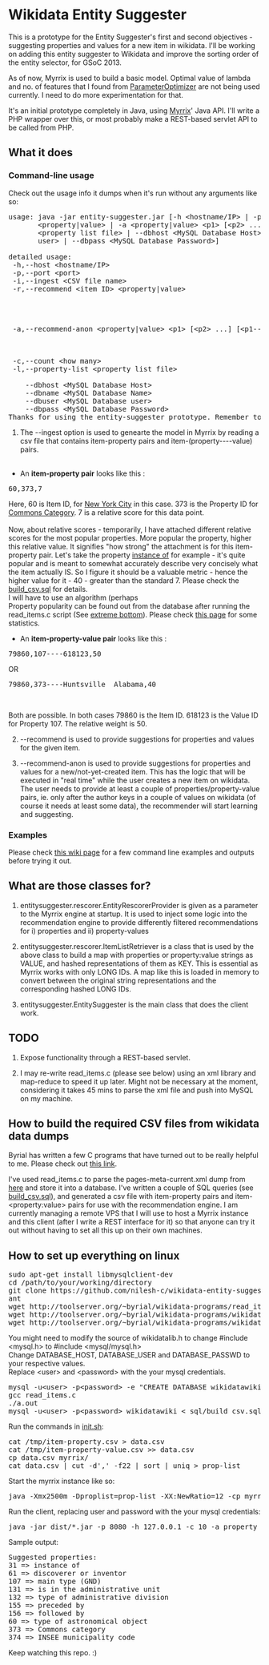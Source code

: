Wikidata Entity Suggester
=========================

This is a prototype for the Entity Suggester's first and second objectives - suggesting properties and values for a new item in wikidata. I'll be working on adding this entity suggester to Wikidata and improve the sorting order of the entity selector, for GSoC 2013.

As of now, Myrrix is used to build a basic model. Optimal value of lambda and no. of features that I found from [ParameterOptimizer](http://myrrix.com/tuning-quality/) are not being used currently. I need to do more experimentation for that.

It's an initial prototype completely in Java, using [Myrrix](http://myrrix.com)' Java API. I'll write a PHP wrapper over this, or most probably make a REST-based servlet API to be called from PHP.

## What it does ##

### Command-line usage ###
Check out the usage info it dumps when it's run without any arguments like so:

<pre>
usage: java -jar entity-suggester.jar [-h &lt;hostname/IP> | -p &lt;port> | -i &lt;CSV file name>]   -r &lt;item ID>
       &lt;property|value> | -a &lt;property|value> &lt;p1> [&lt;p2> ...] [&lt;p1----v1> &lt;p2----v2> ...]>  [-c &lt;how many> | -l
       &lt;property list file> | --dbhost &lt;MySQL Database Host> | --dbname &lt;MySQL Database Name> | --dbuser &lt;MySQL Database
       user> | --dbpass &lt;MySQL Database Password>]

detailed usage:
 -h,--host &lt;hostname/IP>                                                            Myrrix serving layer host
 -p,--port &lt;port>                                                                   Myrrix serving layer port
 -i,--ingest &lt;CSV file name>                                                        Ingest CSV file
 -r,--recommend &lt;item ID> &lt;property|value>                                          Recommend properties or
                                                                                    property----value pairs for item
                                                                                    with given id. Type of
                                                                                    recommendation can be either
                                                                                    'property' or 'value'
 -a,--recommend-anon &lt;property|value> &lt;p1> [&lt;p2> ...] [&lt;p1----v1> &lt;p2----v2> ...]>  Recommend properties/values for an
                                                                                    'anonymous' item. A list of
                                                                                    properties and/or property:value
                                                                                    pairs is given as input.
 -c,--count &lt;how many>                                                              Number of recommendations to fetch
 -l,--property-list &lt;property list file>                                            File with list of properties and
                                                                                    property----value pairs
    --dbhost &lt;MySQL Database Host>
    --dbname &lt;MySQL Database Name>
    --dbuser &lt;MySQL Database user>
    --dbpass &lt;MySQL Database Password>
Thanks for using the entity-suggester prototype. Remember to start the Myrrix instance before running this.
</pre>


1. The --ingest option is used to genearte the model in Myrrix by reading a csv file that contains item-property pairs and item-(property----value) pairs.<br/><br/>
* An __item-property pair__ looks like this :
<pre>60,373,7</pre>
Here, 60 is Item ID, for [New York City](http://www.wikidata.org/wiki/Q60) in this case. 373 is the Property ID for [Commons Category](http://www.wikidata.org/wiki/Property:P373). 7 is a relative score for this data point.<br/><br/>
Now, about relative scores - temporarily, I have attached different relative scores for the most popular properties. More popular the property, higher this relative value. It signifies "how strong" the attachment is for this item-property pair. Let's take the property [instance of](http://www.wikidata.org/wiki/Property:P31) for example - it's quite popular and is meant to somewhat accurately describe very concisely what the item actually IS. So I figure it should be a valuable metric - hence the higher value for it - 40 - greater than the standard 7. Please check the [build_csv.sql](sql/build_csv.sql) for details.<br/>I will have to use an algorithm (perhaps <br/>
Property popularity can be found out from the database after running the read_items.c script (See [extreme bottom](#how-to-build-the-required-csv-files-from-wikidata-data-dumps)). Please check [this page](http://www.wikidata.org/wiki/User:Byrial/Property_statistics) for some statistics.
* An __item-property-value pair__ looks like this :
<pre>79860,107----618123,50</pre>
OR
<pre>79860,373----Huntsville  Alabama,40</pre><br/>
Both are possible. In both cases 79860 is the Item ID. 618123 is the Value ID for Property 107. The relative weight is 50.

2. --recommend is used to provide suggestions for properties and values for the given item.

3. --recommend-anon is used to provide suggestions for properties and values for a new/not-yet-created item. This has the logic that will be executed in "real time" while the user creates a new item on wikidata. The user needs to provide at least a couple of properties/property-value pairs, ie. only after the author keys in a couple of values on wikidata (of course it needs at least some data), the recommender will start learning and suggesting.

### Examples ###
Please check [this wiki page](https://github.com/nilesh-c/wikidata-entity-suggester/wiki/Examples) for a few command line examples and outputs before trying it out.


## What are those classes for? ##

1. entitysuggester.rescorer.EntityRescorerProvider is given as a parameter to the Myrrix engine at startup. It is used to inject some logic into the recommendation engine to provide differently filtered recommendations for i) properties and ii) property-values

2. entitysuggester.rescorer.ItemListRetriever is a class that is used by the above class to build a map with properties or property:value strings as VALUE, and hashed representations of them as KEY. This is essential as Myrrix works with only LONG IDs. A map like this is loaded in memory to convert between the original string representations and the corresponding hashed LONG IDs.

3. entitysuggester.EntitySuggester is the main class that does the client work.



## TODO ##

1. Expose functionality through a REST-based servlet.

2. I may re-write read_items.c (please see below) using an xml library and map-reduce to speed it up later. Might not be necessary at the moment, considering it takes 45 mins to parse the xml file and push into MySQL on my machine.


## How to build the required CSV files from wikidata data dumps ##

Byrial has written a few C programs that have turned out to be really helpful to me. Please check out [this link](http://www.wikidata.org/wiki/User:Byrial).

I've used read_items.c to parse the pages-meta-current.xml dump from [here](http://dumps.wikimedia.org/wikidatawiki/20130417/) and store it into a database. I've written a couple of SQL queries (see [build_csv.sql](sql/build_csv.sql)), and generated a csv file with item-property pairs and item-&lt;property:value> pairs for use with the recommendation engine. I am currently managing a remote VPS that I will use to host a Myrrix instance and this client (after I write a REST interface for it) so that anyone can try it out without having to set all this up on their own machines.

## How to set up everything on linux ##
<pre>
sudo apt-get install libmysqlclient-dev
cd /path/to/your/working/directory
git clone https://github.com/nilesh-c/wikidata-entity-suggester.git
ant
wget http://toolserver.org/~byrial/wikidata-programs/read_items.c
wget http://toolserver.org/~byrial/wikidata-programs/wikidatalib.c
wget http://toolserver.org/~byrial/wikidata-programs/wikidatalib.h
</pre>
You might need to modify the source of wikidatalib.h to change #include &lt;mysql.h> to #include &lt;mysql/mysql.h><br/>
Change DATABASE_HOST, DATABASE_USER and DATABASE_PASSWD to your respective values.<br/>
Replace &lt;user> and &lt;password> with the your mysql credentials.
<pre>
mysql -u&lt;user> -p&lt;password> -e "CREATE DATABASE wikidatawiki"
gcc read_items.c
./a.out
mysql -u&lt;user> -p&lt;password> wikidatawiki &lt; sql/build_csv.sql
</pre>
Run the commands in [init.sh](init.sh):
<pre>
cat /tmp/item-property.csv > data.csv
cat /tmp/item-property-value.csv >> data.csv
cp data.csv myrrix/
cat data.csv | cut -d',' -f22 | sort | uniq > prop-list
</pre>
Start the myrrix instance like so:
<pre>
java -Xmx2500m -Dproplist=prop-list -XX:NewRatio=12 -cp myrrix-serving-0.11.jar:dist/wikidata-entity-suggester.jar net.myrrix.web.Runner --rescorerProviderClass entitysuggester.rescorer.EntityRescorerProvider --localInputDir myrrix --port 8080
</pre>
Run the client, replacing user and password with the your mysql credentials:
<pre>
java -jar dist/*.jar -p 8080 -h 127.0.0.1 -c 10 -a property 17 107----618123 31----532  -dbhost localhost -dbname wikidatawiki -dbuser user -dbpass password -l prop-list
</pre>
Sample output:
<pre>
Suggested properties:
31 => instance of
61 => discoverer or inventor
107 => main type (GND)
131 => is in the administrative unit
132 => type of administrative division
155 => preceded by
156 => followed by
60 => type of astronomical object
373 => Commons category
374 => INSEE municipality code
</pre>


Keep watching this repo. :)
